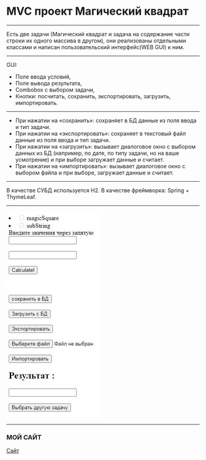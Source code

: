 # MVC проект Магический квадрат
***
Есть две задачи (Магический квадрат и задача на содержание части строки их одного массива в другом),
они реализованы отдельными классами и написан пользовательский интерфейс(WEB GUI) к ним.
***
GUI:
* Поле ввода условий,
* Поле вывода результата,
* Combobox с выбором задачи,
* Кнопки: посчитать, сохранить, экспортировать, загрузить, импортировать.
***
* При нажатии на «сохранить»: сохраняет в БД данные из поля ввода и тип задачи.
* При нажатии на «экспортировать»: сохраняет в текстовый файл данные из поля ввода и тип задачи.
* При нажатии на «загрузить»: вызывает диалоговое окно с выбором данных из БД (например, по дате, по типу задачи, но на ваше усмотрение) и при выборе загружает данные и считает.
* При нажатии на «импортировать»: вызывает диалоговое окно с выбором файла и при выборе, загружает данные и считает.
***
В качестве СУБД используется H2. 
В качестве фреймворка: Spring + ThymeLeaf.
***
![ITser](ITservice.JPG)
***
### МОЙ САЙТ
[Сайт](https://vilsurmurtazin.wixsite.com/index)
